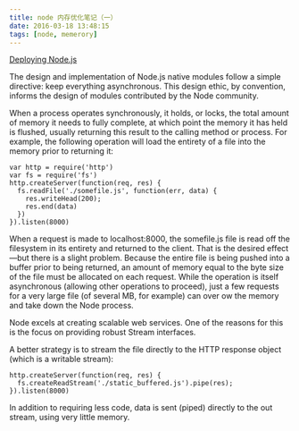 ```yaml
---
title: node 内存优化笔记（一）
date: 2016-03-18 13:48:15
tags: [node, memerory]
---
```


[Deploying Node.js](http://www.amazon.cn/Deploying-Node-js-Pasquali-Sandro/dp/1783981407/ref=sr_1_1?s=books&ie=UTF8&qid=1458280419&sr=1-1&keywords=9781783981403)

The design and implementation of Node.js native modules follow a simple directive: keep everything asynchronous. This design ethic, by convention, informs the design of modules contributed by the Node community.

<!--more-->
When a process operates synchronously, it holds, or locks, the total amount of memory it needs to fully complete, at which point the memory it has held is flushed, usually returning this result to the calling method or process. For example, the following operation will load the entirety of a file into the memory prior to returning it:
```var http = require('http')var fs = require('fs')http.createServer(function(req, res) {  fs.readFile('./somefile.js', function(err, data) {    res.writeHead(200);    res.end(data)  })}).listen(8000)```
When a request is made to localhost:8000, the somefile.js file is read off the filesystem in its entirety and returned to the client. That is the desired effect—but there is a slight problem. Because the entire file is being pushed into a buffer prior to being returned, an amount of memory equal to the byte size of the file must be allocated on each request. While the operation is itself asynchronous (allowing other operations to proceed), just a few requests for a very large file (of several MB, for example) can over ow the memory and take down the Node process.Node excels at creating scalable web services. One of the reasons for this is the focus on providing robust Stream interfaces.
A better strategy is to stream the file directly to the HTTP response object (which is a writable stream):
```http.createServer(function(req, res) {  fs.createReadStream('./static_buffered.js').pipe(res);}).listen(8000)
```In addition to requiring less code, data is sent (piped) directly to the out stream, using very little memory.